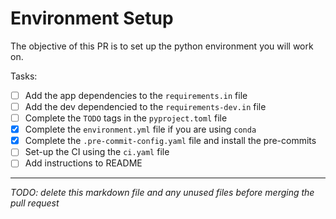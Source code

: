 # Environment Setup

The objective of this PR is to set up the python environment you will work on.

Tasks:

- [ ] Add the app dependencies to the `requirements.in` file
- [ ] Add the dev dependencied to the `requirements-dev.in` file
- [ ] Complete the `TODO` tags in the `pyproject.toml` file
- [x] Complete the `environment.yml` file if you are using `conda`
- [x] Complete the `.pre-commit-config.yaml` file and install the pre-commits
- [ ] Set-up the CI using the `ci.yaml` file
- [ ] Add instructions to README

___

*TODO: delete this markdown file and any unused files before merging the pull request*
